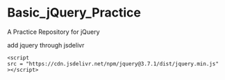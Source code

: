 # Basic_jQuery_Practice
A Practice Repository for jQuery


add jquery through jsdelivr
```
<script
src = "https://cdn.jsdelivr.net/npm/jquery@3.7.1/dist/jquery.min.js"
></script>
```
